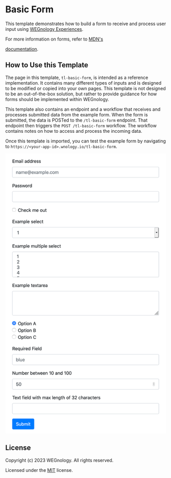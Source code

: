 # Basic Form
This template demonstrates how to build a form to receive and process user input using [WEGnology Experiences](https://docs.app.wnology.io/experiences/overview/).

For more information on forms, refer to [MDN's <form> documentation](https://developer.mozilla.org/en-US/docs/Web/HTML/Element/form). 

## How to Use this Template
The page in this template, `tl-basic-form`, is intended as a reference implementation. It contains many different types of inputs and is designed to be modified or copied into your own pages. This template is not designed to be an out-of-the-box solution, but rather to provide guidance for how forms should be implemented within WEGnology.

This template also contains an endpoint and a workflow that receives and processes submitted data from the example form. When the form is submitted, the data is POSTed to the `/tl-basic-form` endpoint. That endpoint then triggers the `POST /tl-basic-form` workflow. The workflow contains notes on how to access and process the incoming data.

Once this template is imported, you can test the example form by navigating to `https://<your-app-id>.wnology.io/tl-basic-form`.

![Example Form](./example-form.png)

## License

Copyright (c) 2023 WEGnology. All rights reserved.

Licensed under the [MIT](https://github.com/WEGnology/wegnology-templates/blob/master/LICENSE.txt) license.